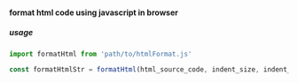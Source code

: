 #### format html code using javascript in browser

##### usage

```javascript
import formatHtml from 'path/to/htmlFormat.js'

const formatHtmlStr = formatHtml(html_source_code, indent_size, indent_character, max_char)
```
